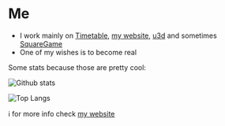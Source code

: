 # Me 

- I work mainly on [Timetable](https://github.com/user5522/timetable), [my website](https://user5522.vercel.app), [u3d](https://github.com/user5522/u3d) and sometimes [SquareGame](https://github.com/user5522/squaregame)
- One of my wishes is to become real

Some stats because those are pretty cool:

![Github stats](https://github-readme-stats.vercel.app/api?username=user5522&show_icons=true&title_color=fff&icon_color=2196F3&text_color=9f9f9f&bg_color=151515&hide_rank=true)

![Top Langs](https://github-readme-stats.vercel.app/api/top-langs/?username=user5522&title_color=fff&text_color=9f9f9f&bg_color=151515&layout=compact&hide=ShaderLab,HLSL)

ℹ️ for more info check [my website](https://user5522.vercel.app)
